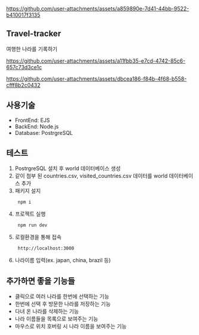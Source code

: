 
https://github.com/user-attachments/assets/a859890e-7d41-44bb-9522-b410017f3135
## Travel-tracker
여행한 나라를 기록하기

https://github.com/user-attachments/assets/a11fbb35-e7cd-4742-85c6-657c73d3ce1c

https://github.com/user-attachments/assets/dbcea186-f84b-4f68-b558-cfff8b2c0432


## 사용기술
- FrontEnd: EJS
- BackEnd: Node.js
- Database: PostrgreSQL

## 테스트
1. PostrgreSQL 설치 후 world 데이터베이스 생성
2. 같이 첨부 된 countries.csv, visited_countries.csv 데이터를 world 데이터베이스 추가
3. 패키지 설지
   ```
    npm i
   ```
4. 프로젝트 실행
   ```
    npm run dev
   ```
5. 로컬환경을 통해 접속
   ```
    http://localhost:3000
   ```
6. 나라이름 입력(ex. japan, china, brazil 등)

## 추가하면 좋을 기능들
- 클릭으로 여러 나라를 한번에 선택하는 기능
- 한번에 선택 후 방문한 나라를 저장하는 기능
- 다녀 온 나라를 삭제하는 기능
- 나라 이름들을 목록으로 보여주는 기능
- 마우스로 위치 호버링 시 나라 이름을 보여주는 기능
